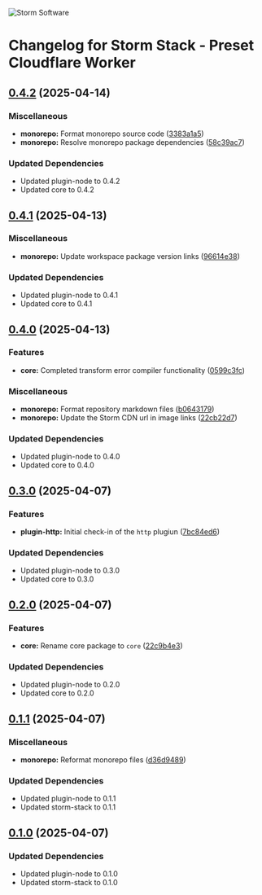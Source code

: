 ![Storm Software](https://public.storm-cdn.com/brand-banner.png)

# Changelog for Storm Stack - Preset Cloudflare Worker

## [0.4.2](https://github.com/storm-software/storm-stack/releases/tag/preset-cloudflare-worker%400.4.2) (2025-04-14)

### Miscellaneous

- **monorepo:** Format monorepo source code
  ([3383a1a5](https://github.com/storm-software/storm-stack/commit/3383a1a5))
- **monorepo:** Resolve monorepo package dependencies
  ([58c39ac7](https://github.com/storm-software/storm-stack/commit/58c39ac7))

### Updated Dependencies

- Updated plugin-node to 0.4.2
- Updated core to 0.4.2

## [0.4.1](https://github.com/storm-software/storm-stack/releases/tag/preset-cloudflare-worker%400.4.1) (2025-04-13)

### Miscellaneous

- **monorepo:** Update workspace package version links
  ([96614e38](https://github.com/storm-software/storm-stack/commit/96614e38))

### Updated Dependencies

- Updated plugin-node to 0.4.1
- Updated core to 0.4.1

## [0.4.0](https://github.com/storm-software/storm-stack/releases/tag/preset-cloudflare-worker%400.4.0) (2025-04-13)

### Features

- **core:** Completed transform error compiler functionality
  ([0599c3fc](https://github.com/storm-software/storm-stack/commit/0599c3fc))

### Miscellaneous

- **monorepo:** Format repository markdown files
  ([b0643179](https://github.com/storm-software/storm-stack/commit/b0643179))
- **monorepo:** Update the Storm CDN url in image links
  ([22cb22d7](https://github.com/storm-software/storm-stack/commit/22cb22d7))

### Updated Dependencies

- Updated plugin-node to 0.4.0
- Updated core to 0.4.0

## [0.3.0](https://github.com/storm-software/storm-stack/releases/tag/preset-cloudflare-worker%400.3.0) (2025-04-07)

### Features

- **plugin-http:** Initial check-in of the `http` plugiun
  ([7bc84ed6](https://github.com/storm-software/storm-stack/commit/7bc84ed6))

### Updated Dependencies

- Updated plugin-node to 0.3.0
- Updated core to 0.3.0

## [0.2.0](https://github.com/storm-software/storm-stack/releases/tag/preset-cloudflare-worker%400.2.0) (2025-04-07)

### Features

- **core:** Rename core package to `core`
  ([22c9b4e3](https://github.com/storm-software/storm-stack/commit/22c9b4e3))

### Updated Dependencies

- Updated plugin-node to 0.2.0
- Updated core to 0.2.0

## [0.1.1](https://github.com/storm-software/storm-stack/releases/tag/preset-cloudflare-worker%400.1.1) (2025-04-07)

### Miscellaneous

- **monorepo:** Reformat monorepo files
  ([d36d9489](https://github.com/storm-software/storm-stack/commit/d36d9489))

### Updated Dependencies

- Updated plugin-node to 0.1.1
- Updated storm-stack to 0.1.1

## [0.1.0](https://github.com/storm-software/storm-stack/releases/tag/preset-cloudflare-worker%400.1.0) (2025-04-07)

### Updated Dependencies

- Updated plugin-node to 0.1.0
- Updated storm-stack to 0.1.0
